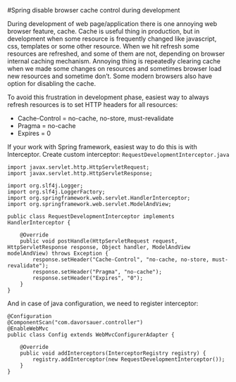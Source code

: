 #Spring disable browser cache control during development

During development of web page/application there is one annoying web browser feature, cache. Cache is useful thing in production, but in development when some resource is frequently changed like javascript, css, templates or some other resource. When we hit refresh some resources are refreshed, and some of them are not, depending on browser internal caching mechanism. Annoying thing is repeatedly clearing cache when we made some changes on resources and sometimes browser load new resources and sometime don’t. Some modern browsers also have option for disabling the cache.


To avoid this frustration in development phase, easiest way to always refresh resources is to set HTTP headers for all resources:
- Cache-Control = no-cache, no-store, must-revalidate
- Pragma = no-cache
- Expires = 0

If your work with Spring framework, easiest way to do this is with Interceptor. Create custom interceptor: ```RequestDevelopmentInterceptor.java```


```prettyprint linenums
import javax.servlet.http.HttpServletRequest;
import javax.servlet.http.HttpServletResponse;
 
import org.slf4j.Logger;
import org.slf4j.LoggerFactory;
import org.springframework.web.servlet.HandlerInterceptor;
import org.springframework.web.servlet.ModelAndView;
 
public class RequestDevelopmentInterceptor implements HandlerInterceptor {
 
    @Override
    public void postHandle(HttpServletRequest request, HttpServletResponse response, Object handler, ModelAndView modelAndView) throws Exception {
        response.setHeader("Cache-Control", "no-cache, no-store, must-revalidate");
        response.setHeader("Pragma", "no-cache");
        response.setHeader("Expires", "0");
    }
}
```
    
    
And in case of java configuration, we need to register interceptor:
```prettyprint linenums
@Configuration
@ComponentScan("com.davorsauer.controller")
@EnableWebMvc
public class Config extends WebMvcConfigurerAdapter {
 
    @Override
    public void addInterceptors(InterceptorRegistry registry) {
        registry.addInterceptor(new RequestDevelopmentInterceptor());
    }
}
```
